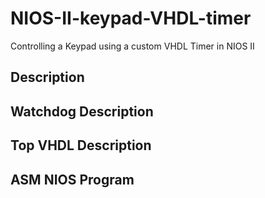 # NIOS-II-keypad-VHDL-timer
Controlling a Keypad using a custom VHDL Timer in NIOS II

## Description

## Watchdog Description

## Top VHDL Description

## ASM NIOS Program
